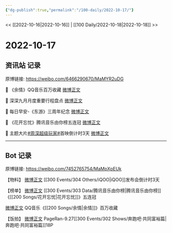 ```yaml
---
{"dg-publish":true,"permalink":"/100-daily/2022-10-17/"}
---
```



<< [[2022-10-16\|2022-10-16]] | [[100 Daily/2022-10-18\|2022-10-18]] >>

# 2022-10-17

## 资讯站 记录

原博链接: https://weibo.com/6466290670/MaMYR2uDG

💫 《余情》QQ音乐百万收藏 [微博正文](https://m.weibo.cn/6466290670/4825629444276674)

💫 深深九月月度重要行程盘点 [微博正文](https://m.weibo.cn/6466290670/4825656557568410)

💫 每日早安-《东游》三周年纪念 [微博正文](https://m.weibo.cn/6466290670/4825476717871615)

💫 《花开忘忧》腾讯音乐由你榜五连冠
[微博正文](https://m.weibo.cn/6466290670/4825594020235332)

💫 主题大片[#周深超级玩家#](https://s.weibo.com/weibo?q=%23%E5%91%A8%E6%B7%B1%E8%B6%85%E7%BA%A7%E7%8E%A9%E5%AE%B6%23)首映倒计时3天
[微博正文](https://m.weibo.cn/6466290670/4825618556650415)

---
## Bot 记录

原博链接: https://weibo.com/7452765754/MaMpXpEUk

【物料】
[微博正文](https://weibo.com/detail/4825516337269730) [[300 Events/304 Others/iQOO\|iQOO]]发布会倒计时3天

【榜单】
[微博正文](https://weibo.com/detail/4825579721591650) [[300 Events/303 Data/腾讯音乐由你榜\|腾讯音乐由你榜]]《[[200 Songs/花开忘忧\|花开忘忧]]》五连冠

[微博正文](https://weibo.com/detail/4825615695612388) QQ音乐《[[200 Songs/余情\|余情]]》百万收藏

【饭拍】
[微博正文](https://weibo.com/detail/4825659731611923) PageRan-9.27[[300 Events/302 Shows/奔跑吧·共同富裕篇\|奔跑吧·共同富裕篇]]18P

